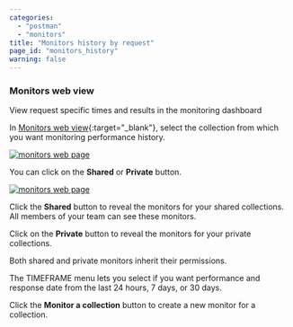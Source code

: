 ```yaml
---
categories:
  - "postman"
  - "monitors"
title: "Monitors history by request"
page_id: "monitors_history"
warning: false
---
```


### Monitors web view

View request specific times and results in the monitoring dashboard

In [Monitors web view](https://monitor.getpostman.com/){:target="_blank"}, select the collection from which you want monitoring performance history.

[![monitors web page](https://s3.amazonaws.com/postman-static-getpostman-com/postman-docs/monitorHistory-monitorsWebPage.png)](https://s3.amazonaws.com/postman-static-getpostman-com/postman-docs/monitorHistory-monitorsWebPage.png)


You can click on the **Shared** or **Private** button. 

[![monitors web page]()]()


Click the **Shared** button to reveal the monitors for your shared collections. All members of your team can see these monitors. 

Click on the **Private** button to reveal the monitors for your private collections. 

Both shared and private monitors inherit their permissions.

The TIMEFRAME menu lets you select if you want performance and response date from the last
24 hours, 7 days, or 30 days.

Click the **Monitor a collection** button to create a new monitor for a collection.











